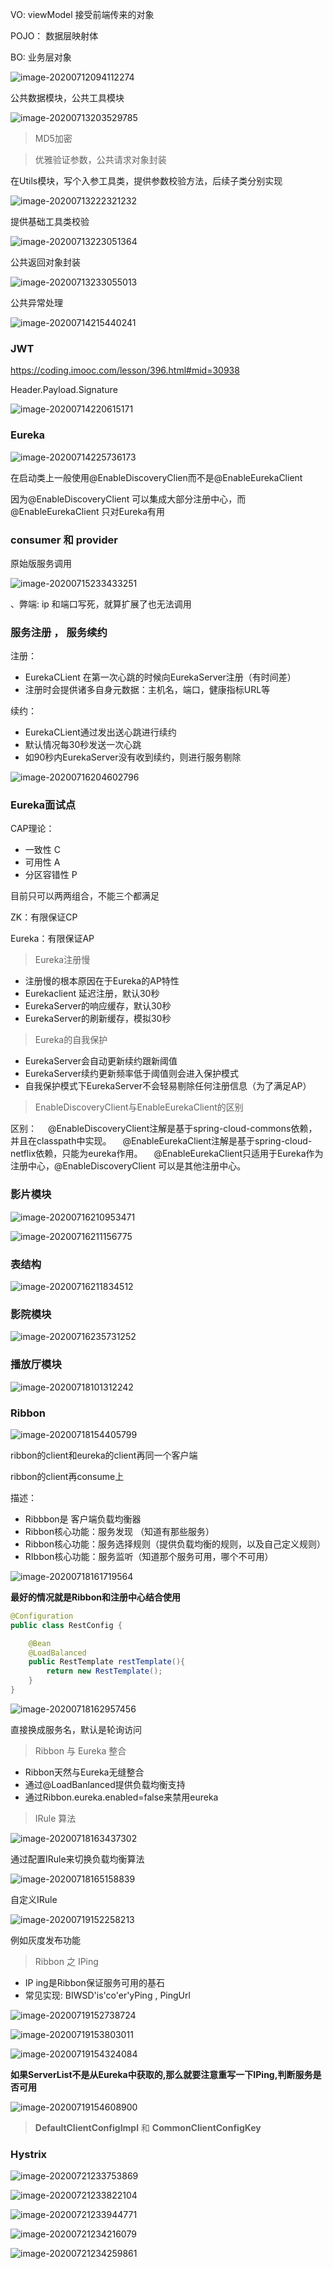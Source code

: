 VO: viewModel  接受前端传来的对象

POJO： 数据层映射体

BO: 业务层对象



![image-20200712094112274](C:\Users\ZeTao\AppData\Roaming\Typora\typora-user-images\image-20200712094112274.png)



公共数据模块，公共工具模块

![image-20200713203529785](C:\Users\ZeTao\AppData\Roaming\Typora\typora-user-images\image-20200713203529785.png)





> MD5加密



> 优雅验证参数，公共请求对象封装

在Utils模块，写个入参工具类，提供参数校验方法，后续子类分别实现

![image-20200713222321232](C:\Users\ZeTao\AppData\Roaming\Typora\typora-user-images\image-20200713222321232.png)



提供基础工具类校验

![image-20200713223051364](C:\Users\ZeTao\AppData\Roaming\Typora\typora-user-images\image-20200713223051364.png)



公共返回对象封装

![image-20200713233055013](C:\Users\ZeTao\AppData\Roaming\Typora\typora-user-images\image-20200713233055013.png)



公共异常处理

![image-20200714215440241](C:\Users\ZeTao\AppData\Roaming\Typora\typora-user-images\image-20200714215440241.png)



### JWT



https://coding.imooc.com/lesson/396.html#mid=30938

Header.Payload.Signature



![image-20200714220615171](C:\Users\ZeTao\AppData\Roaming\Typora\typora-user-images\image-20200714220615171.png)





### Eureka

![image-20200714225736173](C:\Users\ZeTao\AppData\Roaming\Typora\typora-user-images\image-20200714225736173.png)



在启动类上一般使用@EnableDiscoveryClien而不是@EnableEurekaClient

因为@EnableDiscoveryClient 可以集成大部分注册中心，而@EnableEurekaClient 只对Eureka有用



### consumer 和 provider 

原始版服务调用

![image-20200715233433251](C:\Users\ZeTao\AppData\Roaming\Typora\typora-user-images\image-20200715233433251.png)

、弊端: ip 和端口写死，就算扩展了也无法调用



### 服务注册 ， 服务续约

注册：

- EurekaCLient 在第一次心跳的时候向EurekaServer注册（有时间差）
- 注册时会提供诸多自身元数据：主机名，端口，健康指标URL等





续约：

- EurekaCLient通过发出送心跳进行续约
-  默认情况每30秒发送一次心跳
- 如90秒内EurekaServer没有收到续约，则进行服务剔除





![image-20200716204602796](C:\Users\ZeTao\AppData\Roaming\Typora\typora-user-images\image-20200716204602796.png)



### Eureka面试点



CAP理论：

- 一致性 C
- 可用性 A
- 分区容错性 P

目前只可以两两组合，不能三个都满足



ZK：有限保证CP

Eureka：有限保证AP



> Eureka注册慢

- 注册慢的根本原因在于Eureka的AP特性
- Eurekaclient 延迟注册，默认30秒
- EurekaServer的响应缓存，默认30秒
- EurekaServer的刷新缓存，模拟30秒



> Eureka的自我保护

- EurekaServer会自动更新续约跟新阈值
- EurekaServer续约更新频率低于阈值则会进入保护模式
- 自我保护模式下EurekaServer不会轻易剔除任何注册信息（为了满足AP）



> EnableDiscoveryClient与EnableEurekaClient的区别

区别：
 @EnableDiscoveryClient注解是基于spring-cloud-commons依赖，并且在classpath中实现。
 @EnableEurekaClient注解是基于spring-cloud-netflix依赖，只能为eureka作用。
 @EnableEurekaClient只适用于Eureka作为注册中心，@EnableDiscoveryClient 可以是其他注册中心。





### 影片模块

![image-20200716210953471](C:\Users\ZeTao\AppData\Roaming\Typora\typora-user-images\image-20200716210953471.png)

![image-20200716211156775](C:\Users\ZeTao\AppData\Roaming\Typora\typora-user-images\image-20200716211156775.png)



### 表结构

![image-20200716211834512](C:\Users\ZeTao\AppData\Roaming\Typora\typora-user-images\image-20200716211834512.png)



### 影院模块



![image-20200716235731252](C:\Users\ZeTao\AppData\Roaming\Typora\typora-user-images\image-20200716235731252.png)



### 播放厅模块



![image-20200718101312242](C:\Users\ZeTao\AppData\Roaming\Typora\typora-user-images\image-20200718101312242.png)





### Ribbon

![image-20200718154405799](C:\Users\ZeTao\AppData\Roaming\Typora\typora-user-images\image-20200718154405799.png)



ribbon的client和eureka的client再同一个客户端

ribbon的client再consume上



描述：

- Ribbbon是 客户端负载均衡器
- Ribbon核心功能：服务发现 （知道有那些服务）
- Ribbon核心功能：服务选择规则（提供负载均衡的规则，以及自己定义规则）
- RIbbon核心功能：服务监听（知道那个服务可用，哪个不可用）



![image-20200718161719564](C:\Users\ZeTao\AppData\Roaming\Typora\typora-user-images\image-20200718161719564.png)



**最好的情况就是Ribbon和注册中心结合使用**







```java
@Configuration
public class RestConfig {

    @Bean
    @LoadBalanced
    public RestTemplate restTemplate(){
        return new RestTemplate();
    }
}
```

![image-20200718162957456](C:\Users\ZeTao\AppData\Roaming\Typora\typora-user-images\image-20200718162957456.png)

直接换成服务名，默认是轮询访问



> Ribbon 与 Eureka 整合

- Ribbon天然与Eureka无缝整合
- 通过@LoadBanlanced提供负载均衡支持
- 通过Ribbon.eureka.enabled=false来禁用eureka



> IRule 算法

![image-20200718163437302](C:\Users\ZeTao\AppData\Roaming\Typora\typora-user-images\image-20200718163437302.png)



通过配置IRule来切换负载均衡算法

![image-20200718165158839](C:\Users\ZeTao\AppData\Roaming\Typora\typora-user-images\image-20200718165158839.png)



自定义IRule

![image-20200719152258213](C:\Users\ZeTao\AppData\Roaming\Typora\typora-user-images\image-20200719152258213.png)



例如灰度发布功能



> Ribbon 之 IPing

- IP ing是Ribbon保证服务可用的基石
- 常见实现: BIWSD'is'co'er'yPing  , PingUrl



![image-20200719152738724](C:\Users\ZeTao\AppData\Roaming\Typora\typora-user-images\image-20200719152738724.png)



![image-20200719153803011](C:\Users\ZeTao\AppData\Roaming\Typora\typora-user-images\image-20200719153803011.png)





![image-20200719154324084](C:\Users\ZeTao\AppData\Roaming\Typora\typora-user-images\image-20200719154324084.png)

**如果ServerList不是从Eureka中获取的,那么就要注意重写一下IPing,判断服务是否可用**





![image-20200719154608900](C:\Users\ZeTao\AppData\Roaming\Typora\typora-user-images\image-20200719154608900.png)

> **DefaultClientConfigImpl** 和 **CommonClientConfigKey**





### Hystrix



![image-20200721233753869](C:\Users\ZeTao\AppData\Roaming\Typora\typora-user-images\image-20200721233753869.png)



![image-20200721233822104](C:\Users\ZeTao\AppData\Roaming\Typora\typora-user-images\image-20200721233822104.png)



![image-20200721233944771](C:\Users\ZeTao\AppData\Roaming\Typora\typora-user-images\image-20200721233944771.png)

![image-20200721234216079](C:\Users\ZeTao\AppData\Roaming\Typora\typora-user-images\image-20200721234216079.png)

![image-20200721234259861](C:\Users\ZeTao\AppData\Roaming\Typora\typora-user-images\image-20200721234259861.png)